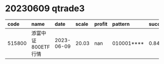 
# 20230609 qtrade3
 | code | name | date | scale | profit | pattern | success_rate | success_cnt | fund_cnt | 
 | :----- | :----- | :----- | :----- | :----- | :----- | :----- | :----- | :----- | 
 | 515800 | 添富中证800ETF行情 | 2023-06-09 | 20.03 | nan | 010001**** | 0.8461538461538461 | 11 | 13 | 

